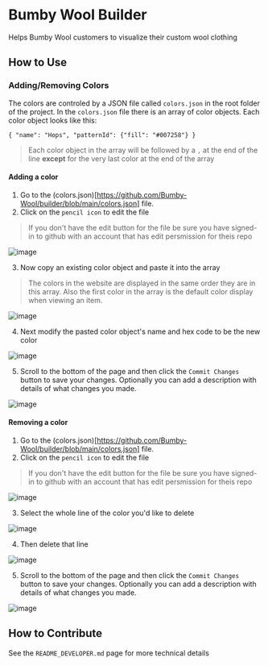 # Bumby Wool Builder
Helps Bumby Wool customers to visualize their custom wool clothing

## How to Use
### Adding/Removing Colors
The colors are controled by a JSON file called `colors.json` in the root folder of the project. In the `colors.json` file there is an array of color objects. Each color object looks like this:
```
{ "name": "Hops", "patternId": {"fill": "#007258"} }
```
> Each color object in the array will be followed by a `,` at the end of the line **except** for the very last color at the end of the array

#### Adding a color
1. Go to the (colors.json)[https://github.com/Bumby-Wool/builder/blob/main/colors.json] file.
2. Click on the `pencil icon` to edit the file
> If you don't have the edit button for the file be sure you have signed-in to github with an account that has edit persmission for theis repo

![image](https://user-images.githubusercontent.com/2077589/126038193-e470d8dd-a43e-4a1e-bc63-12fcc7d4a604.png)


3. Now copy an existing color object and paste it into the array
> The colors in the website are displayed in the same order they are in this array. 
> Also the first color in the array is the default color display when viewing an item.

![image](https://user-images.githubusercontent.com/2077589/126038307-306805a0-30db-49db-8ded-06517124cc3b.png)


4. Next modify the pasted color object's name and hex code to be the new color

![image](https://user-images.githubusercontent.com/2077589/126038355-e1c8ff48-3406-4c4f-8cbf-862ed004c4ae.png)


5. Scroll to the bottom of the page and then click the `Commit Changes` button to save your changes. Optionally you can add a description with details of what changes you made.

![image](https://user-images.githubusercontent.com/2077589/126038403-211800c8-4abf-4d79-bd64-39c66cf5130a.png)


#### Removing a color
1. Go to the (colors.json)[https://github.com/Bumby-Wool/builder/blob/main/colors.json] file.
2. Click on the `pencil icon` to edit the file
> If you don't have the edit button for the file be sure you have signed-in to github with an account that has edit persmission for theis repo

![image](https://user-images.githubusercontent.com/2077589/126038193-e470d8dd-a43e-4a1e-bc63-12fcc7d4a604.png)


3. Select the whole line of the color you'd like to delete

![image](https://user-images.githubusercontent.com/2077589/126038486-830c9f83-ed86-4908-9072-a2c738fd6c64.png)


4. Then delete that line

![image](https://user-images.githubusercontent.com/2077589/126038525-5e0cd036-b557-49c6-bfa9-e988d34f534f.png)


5. Scroll to the bottom of the page and then click the `Commit Changes` button to save your changes. Optionally you can add a description with details of what changes you made.

![image](https://user-images.githubusercontent.com/2077589/126038403-211800c8-4abf-4d79-bd64-39c66cf5130a.png)


## How to Contribute
See the `README_DEVELOPER.md` page for more technical details
